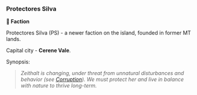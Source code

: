 ### Protectores Silva
**🪪 Faction**

Protectores Silva (PS) - a newer faction on the island, founded in former MT lands.

Capital city - **Cerene Vale**.

Synopsis:
> *Zeithalt is changing, under threat from unnatural disturbances and behavior (see [Corruption](/corruption.md)). We must protect her and live in balance with nature to thrive long-term.*